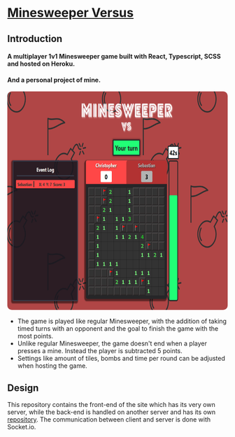 # [Minesweeper Versus](https://minesweeper-versus-client.herokuapp.com/)

## Introduction

#### A multiplayer 1v1 Minesweeper game built with React, Typescript, SCSS and hosted on Heroku. 
#### And a personal project of mine.  

<img src="https://github.com/ChristopherK95/MinesweeperVs/blob/master/MinesweeperVs-img1.png" style="width: 700px; height: 500px; border-radius: 10px"/>

- The game is played like regular Minesweeper, with the addition of taking timed turns with an opponent and the goal to finish the game with the most points.  
- Unlike regular Minesweeper, the game doesn't end when a player presses a mine. Instead the player is subtracted 5 points.
- Settings like amount of tiles, bombs and time per round can be adjusted when hosting the game.

## Design
This repository contains the front-end of the site which has its very own server, while the back-end is handled on another server and has its own [repository](https://github.com/ChristopherK95/MinesweeperVs-server).
The communication between client and server is done with Socket.io.
